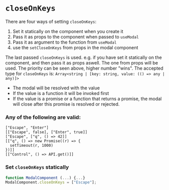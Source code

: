 # `closeOnKeys`

There are four ways of setting `closeOnKeys`:

1. Set it statically on the component when you create it
2. Pass it as props to the component when passed to `useModal`
3. Pass it as argument to the function from `useModal`
4. use the `setCloseOnKeys` from props in the modal component

The last passed `closeOnKeys` is used. e.g. if you have set it statically on the component, and then pass it as props aswell. The one from props will be used.
The priority can be seen above, higher number "wins".
The accepted type for `closeOnKeys` is: `Array<string | [key: string, value: (() => any | any)]>`

- The modal will be resolved with the value
- If the value is a function it will be invoked first
- If the value is a promise or a function that returns a promise, the modal will
  close after this promise is resolved or rejected.

### Any of the following are valid:

```
["Escape", "Enter"]
[["Escape", false], ["Enter", true]]
["Escape", ["q", () => 42]]
[["q", () => new Promise((r) => {
  setTimeout(r, 1000)
})]]
[["Control", () => API.get()]]
```

### Set `closeOnKeys` statically

```js
function ModalComponent (...) {...}
ModalComponent.closeOnKeys = ["Escape"];
```
